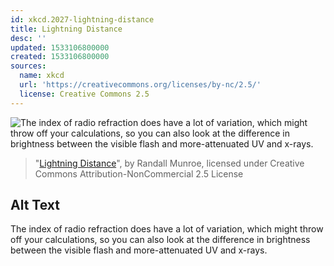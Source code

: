 ```yaml
---
id: xkcd.2027-lightning-distance
title: Lightning Distance
desc: ''
updated: 1533106800000
created: 1533106800000
sources:
  name: xkcd
  url: 'https://creativecommons.org/licenses/by-nc/2.5/'
  license: Creative Commons 2.5
---
```

![The index of radio refraction does have a lot of variation, which might throw off your calculations, so you can also look at the difference in brightness between the visible flash and more-attenuated UV and x-rays.](https://imgs.xkcd.com/comics/lightning_distance.png)
> "[Lightning Distance](https://xkcd.com/2027/)", by Randall Munroe, licensed under Creative Commons Attribution-NonCommercial 2.5 License

## Alt Text
The index of radio refraction does have a lot of variation, which might throw off your calculations, so you can also look at the difference in brightness between the visible flash and more-attenuated UV and x-rays.
